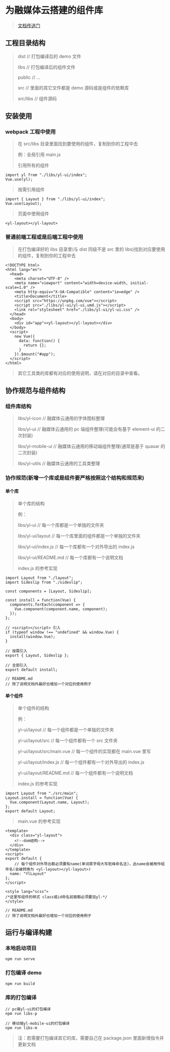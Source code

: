 # 为融媒体云搭建的组件库

> [文档传送门](https://yl-components.gitlab.io/yl-libs/.public/dist/index.html)

## 工程目录结构

> dist // 打包编译后的 demo 文件
>
> libs // 打包编译后的组件文件
>
> public // ...
>
> src // 里面的其它文件都是 demo 源码或是组件的依赖库
>
> src/libs // 组件源码

## 安装使用

### webpack 工程中使用

> 在 src/libs 目录里面找到要使用的组件，复制到你的工程中去
>
> 例：全局引用 main.js
>
> 引用所有的组件

```
import yl from "./libs/yl-ui/index";
Vue.use(yl);
```

> 按需引用组件

```
import { Layout } from "./libs/yl-ui/index";
Vue.use(Layout);
```

> 页面中使用组件 <yl-xxx></yl-xxx>

```
<yl-layout></yl-layout>
```

### 普通前端工程或是后端工程中使用

> 在打包编译好的 libs 目录里(与 dist 同级不是 src 里的 libs)找到对应要使用的组件，复制到你的工程中去

```
<!DOCTYPE html>
<html lang="en">
  <head>
    <meta charset="UTF-8" />
    <meta name="viewport" content="width=device-width, initial-scale=1.0" />
    <meta http-equiv="X-UA-Compatible" content="ie=edge" />
    <title>Document</title>
    <script src="https://unpkg.com/vue"></script>
    <script src="./libs/yl-ui/yl-ui.umd.js"></script>
    <link rel="stylesheet" href="./libs/yl-ui/yl-ui.css" />
  </head>
  <body>
    <div id="app"><yl-layout></yl-layout></div>
  </body>
  <script>
    new Vue({
      data: function() {
        return {};
      }
    }).$mount("#app");
  </script>
</html>
```

> 其它工具类的库都有对应的使用说明，请在对应的目录中查看。

## 协作规范与组件结构

### 组件库结构

> libs/yl-icon // 融媒体云通用的字体图标整理
>
> libs/yl-ui // 融媒体云通用的 pc 端组件整理(可能会有基于 element-ui 的二次封装)
>
> libs/yl-mobile-ui // 融媒体云通用的移动端组件整理(通常是基于 quasar 的二次封装)
>
> libs/yl-utils // 融媒体云通用的工具类整理

### 协作规范(新增一个库或是组件要严格按照这个结构和规范来)

#### 单个库

> 单个库的结构
>
> 例：
>
> libs/yl-ui // 每一个库都是一个单独的文件夹
>
> libs/yl-ui/layout // 每一个库里面的组件都是一个单独的文件夹
>
> libs/yl-ui/index.js // 每一个库都有一个对外导出的 index.js
>
> libs/yl-ui/README.md // 每一个库都有一个说明文档
>
> index.js 的参考实现

```
import Layout from "./layout";
import Sideslip from "./sideslip";

const components = [Layout, Sideslip];

const install = function(Vue) {
  components.forEach(component => {
    Vue.component(component.name, component);
  });
};

// <script></script> 引入
if (typeof window !== "undefined" && window.Vue) {
  install(window.Vue);
}

// 按需引入
export { Layout, Sideslip };

// 全部引入
export default install;

// README.md
// 除了说明文档外最好也增加一个对应的使用例子
```

#### 单个组件

> 单个组件的结构
>
> 例：
>
> yl-ui/layout // 每一个组件都是一个单独的文件夹
>
> yl-ui/layout/src // 每一个组件都有一个 src 文件夹
>
> yl-ui/layout/src/main.vue // 每一个组件的实现都在 main.vue 里写
>
> yl-ui/layout/index.js // 每一个组件都有一个对外导出的 index.js
>
> yl-ui/layout/README.md // 每一个组件都有一个说明文档
>
> index.js 的参考实现

```
import Layout from "./src/main";
Layout.install = function(Vue) {
  Vue.component(Layout.name, Layout);
};
export default Layout;
```

> main.vue 的参考实现

```
<template>
  <div class="yl-layout">
    <!--dom结构-->
  </div>
</template>
<script>
export default {
    // 每个组件对外导出都必须要有name(单词首字母大写驼峰命名法)，此name会被用作组件名(会被转换为 <yl-layout></yl-layout>)
  name: "YlLayout"
};
</script>

<style lang="scss">
/*这里写组件的样式 class或id命名前面都必须要加yl-*/
</style>

// README.md
// 除了说明文档外最好也增加一个对应的使用例子
```

## 运行与编译构建

### 本地启动项目

```
npm run serve
```

### 打包编译 demo

```
npm run build
```

### 库的打包编译

```
// pc端yl-ui的打包编译
npm run libs-p

// 移动端yl-mobile-ui的打包编译
npm run libs-m
```

> 注：若需要打包编译其它的库，需要自己在 package.json 里面新增指令并更新文档
